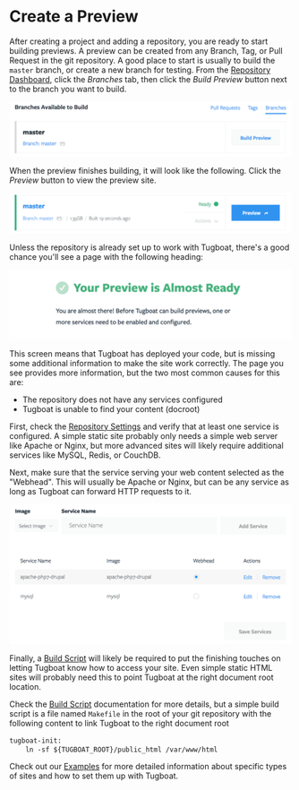 # Create a Preview

After creating a project and adding a repository, you are ready to start
building previews. A preview can be created from any Branch, Tag, or Pull
Request in the git repository. A good place to start is usually to build the
`master` branch, or create a new branch for testing. From the
[Repository Dashboard](../../tugboat-dashboard/repositories/index.md), click the
_Branches_ tab, then click the _Build Preview_ button next to the branch you
want to build.

![Build Preview](_images/build-preview.png)

When the preview finishes building, it will look like the following. Click the
_Preview_ button to view the preview site.

![Preview Ready](_images/preview-ready.png)

Unless the repository is already set up to work with Tugboat, there's a good
chance you'll see a page with the following heading:

![Almost There](_images/preview-almost-ready.png)

This screen means that Tugboat has deployed your code, but is missing some
additional information to make the site work correctly. The page you see
provides more information, but the two most common causes for this are:

* The repository does not have any services configured
* Tugboat is unable to find your content (docroot)

First, check the
[Repository Settings](../../tugboat-dashboard/repositories/settings/index.md)
and verify that at least one service is configured. A simple static site
probably only needs a simple web server like Apache or Nginx, but more advanced
sites will likely require additional services like MySQL, Redis, or CouchDB.

Next, make sure that the service serving your web content selected as the
"Webhead". This will usually be Apache or Nginx, but can be any service as long
as Tugboat can forward HTTP requests to it.

![Repository Services](_images/repo-services.png)

Finally, a [Build Script](../../build-script/index.md) will likely be required
to put the finishing touches on letting Tugboat know how to access your site.
Even simple static HTML sites will probably need this to point Tugboat at the
right document root location.

Check the [Build Script](../../build-script/index.md) documentation for more
details, but a simple build script is a file named `Makefile` in the root of
your git repository with the following content to link Tugboat to the right
document root

```
tugboat-init:
    ln -sf ${TUGBOAT_ROOT}/public_html /var/www/html
```

Check out our [Examples](../../examples/index.md) for more detailed information
about specific types of sites and how to set them up with Tugboat.

